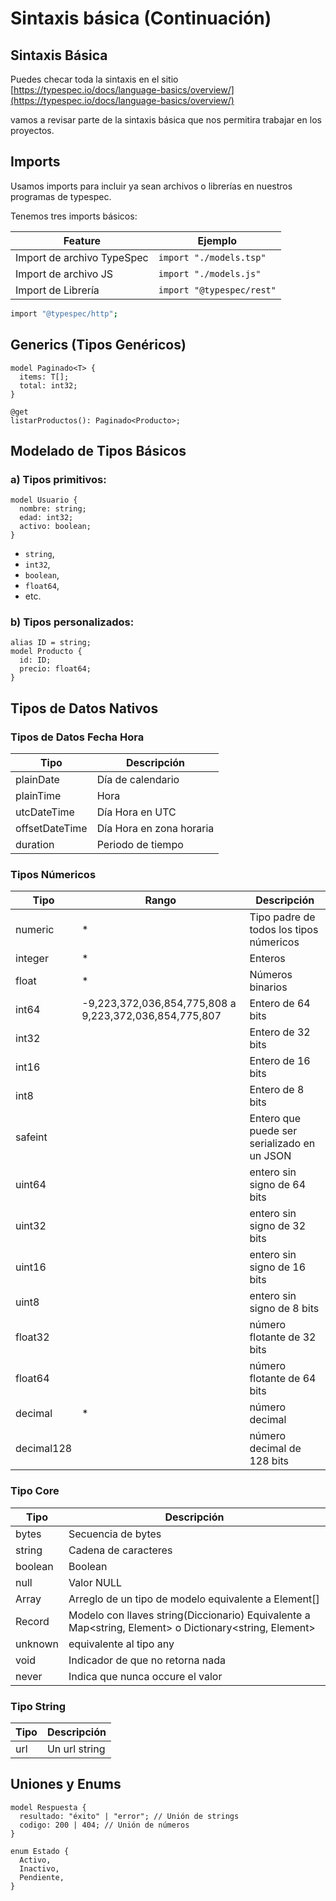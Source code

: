 # Sintaxis básica (Continuación)

## Sintaxis Básica

Puedes checar toda la sintaxis en el sitio [https://typespec.io/docs/language-basics/overview/](https://typespec.io/docs/language-basics/overview/)

vamos a revisar parte de la sintaxis básica que nos permitira trabajar en los proyectos.


## Imports

Usamos imports para incluir ya sean archivos o librerías en nuestros programas de typespec.

Tenemos tres imports básicos:

| Feature | Ejemplo |
| ------- | ------- |
| Import de archivo TypeSpec | `import "./models.tsp"` |
| Import de archivo JS | `import "./models.js"` |
| Import de Librería | `import "@typespec/rest"` |

```bash title="Ejemplo"
import "@typespec/http";
```


## Generics (Tipos Genéricos)

```typespec
model Paginado<T> {
  items: T[];
  total: int32;
}

@get
listarProductos(): Paginado<Producto>;
```


## Modelado de Tipos Básicos

### a) Tipos primitivos:
```typespec
model Usuario {
  nombre: string;
  edad: int32;
  activo: boolean;
}
```
- `string`, 
- `int32`, 
- `boolean`, 
- `float64`, 
- etc.

### b) Tipos personalizados:

```typespec
alias ID = string;
model Producto {
  id: ID;
  precio: float64;
}
```


## Tipos de Datos Nativos

### Tipos de Datos Fecha Hora

| Tipo | Descripción |
| --- |  --- |
| plainDate | Día de calendario |
| plainTime | Hora |
| utcDateTime | Día Hora en UTC |
| offsetDateTime | Día Hora en zona horaria |
| duration | Periodo de tiempo |


### Tipos Númericos


| Tipo | Rango | Descripción |
| --- | --- | --- |
| numeric | * | Tipo padre de todos los tipos númericos |
| integer | * | Enteros |
| float | * | Números binarios |
| int64 | -9,223,372,036,854,775,808 a 9,223,372,036,854,775,807 | Entero de 64 bits |
| int32 |  | Entero de 32 bits |
| int16 |  | Entero de 16 bits |
| int8 |  | Entero de 8 bits |
| safeint |  | Entero que puede ser serializado en un JSON |
| uint64 |  | entero sin signo de 64 bits |
| uint32 |  | entero sin signo de 32 bits |
| uint16 |  | entero sin signo de 16 bits |
| uint8 |  | entero sin signo de 8 bits |
| float32 |  | número flotante de 32 bits |
| float64 |  | número flotante de 64 bits |
| decimal | * | número decimal |
| decimal128 |  | número decimal de 128 bits |

### Tipo Core

| Tipo |  Descripción |
| --- | --- |
| bytes | Secuencia de bytes |
| string | Cadena de caracteres |
| boolean | Boolean |
| null | Valor NULL |
| Array<Element> | Arreglo de un tipo de modelo equivalente a Element[] |
| Record<Element> | Modelo con llaves string(Diccionario) Equivalente a Map<string, Element> o Dictionary<string, Element> |
| unknown | equivalente al tipo any |
| void | Indicador de que no retorna nada |
| never | Indica que nunca occure el valor |


### Tipo String

| Tipo |  Descripción |
| --- | --- |
| url | Un url string |


## Uniones y Enums

```typespec
model Respuesta {
  resultado: "éxito" | "error"; // Unión de strings
  codigo: 200 | 404; // Unión de números
}

enum Estado {
  Activo,
  Inactivo,
  Pendiente,
}
```